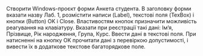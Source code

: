 Створити Windows-проєкт форми Анкета студента. В заголовку форми вказати назву Лаб. 1, розмістити написи (Label), текстові поля (TexBox) і кнопки (Button) OK i Close. Властивостям кнопок призначити можливість реагування на клавіатуру. Вказати при реєстрації такі дані: Ім’я, Прізвище, Рік народження, Група, Курс. Ввести дані в текстові поля. При натисненні на кнопку OK прочитати дані з перевіркою допустимості, і вивести їх в додаткове текстове багаторядкове поле.
